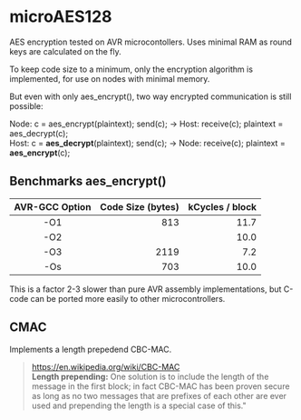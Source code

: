 # microAES128
AES encryption tested on AVR microcontollers. Uses minimal RAM as round keys are calculated on the fly.

To keep code size to a minimum, only the encryption algorithm is implemented, for use on nodes with minimal memory. 

But even with only aes_encrypt(), two way encrypted communication is still possible:

Node: c = aes_encrypt(plaintext); send(c); -> Host: receive(c); plaintext = aes_decrypt(c);  
Host: c = __aes_decrypt__(plaintext); send(c); -> Node: receive(c); plaintext = __aes_encrypt__(c);

## Benchmarks aes_encrypt()
|AVR-GCC Option|Code Size (bytes)|kCycles / block|
|:--:|--:|--:|
|-O1|813|11.7|
|-O2| |10.0|
|-O3|2119|7.2|
|-Os|703|10.0|

This is a factor 2-3 slower than pure AVR assembly implementations, but C-code can be ported more easily to other microcontrollers.

## CMAC
Implements a length prepedend CBC-MAC.

>https://en.wikipedia.org/wiki/CBC-MAC  
>__Length prepending:__ One solution is to include the length of the message in the first block; in fact CBC-MAC has been proven secure as long as no two messages that are prefixes of each other are ever used and prepending the length is a special case of this."
